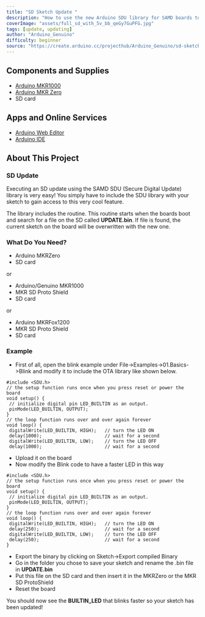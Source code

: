 ```yaml
---
title: "SD Sketch Update "
description: "How to use the new Arduino SDU library for SAMD boards to update the sketch on your board, putting it on an SD!"
coverImage: "assets/full_sd_with_5v_bb_qeGy7GuPFG.jpg"
tags: [update, updating]
author: "Arduino_Genuino"
difficulty: beginner
source: "https://create.arduino.cc/projecthub/Arduino_Genuino/sd-sketch-update-534404"
---
```


## Components and Supplies

- [Arduino MKR1000](https://store.arduino.cc/arduino-mkr1000)
- [Arduino MKR Zero](/hardware/mkr-zero)
- SD card

## Apps and Online Services

- [Arduino Web Editor](https://create.arduino.cc/editor)
- [Arduino IDE](https://www.arduino.cc/en/main/software)

## About This Project

### SD Update

Executing an SD update using the SAMD SDU (Secure Digital Update) library is very easy! You simply have to include the SDU library with your sketch to gain access to this very cool feature.

The library includes the routine. This routine starts when the boards boot and search for a file on the SD called **UPDATE.bin**. If file is found, the current sketch on the board will be overwritten with the new one.

### What Do You Need?

* Arduino MKRZero
* SD card

or

* Arduino/Genuino MKR1000
* MKR SD Proto Shield
* SD card

or

* Arduino MKRFox1200
* MKR SD Proto Shield
* SD card

### Example

* First of all, open the blink example under File->Examples->01.Basics->Blink and modify it to include the OTA library like shown below.

```arduino
#include <SDU.h> 
// the setup function runs once when you press reset or power the board 
void setup() { 
 // initialize digital pin LED_BUILTIN as an output. 
 pinMode(LED_BUILTIN, OUTPUT); 
} 
// the loop function runs over and over again forever 
void loop() { 
 digitalWrite(LED_BUILTIN, HIGH);   // turn the LED ON
 delay(1000);                       // wait for a second 
 digitalWrite(LED_BUILTIN, LOW);    // turn the LED OFF
 delay(1000);                       // wait for a second 
```

* Upload it on the board
* Now modify the Blink code to have a faster LED in this way

```arduino
#include <SDU.h> 
// the setup function runs once when you press reset or power the board 
void setup() { 
 // initialize digital pin LED_BUILTIN as an output. 
 pinMode(LED_BUILTIN, OUTPUT); 
} 
// the loop function runs over and over again forever 
void loop() { 
 digitalWrite(LED_BUILTIN, HIGH);   // turn the LED ON
 delay(250);                        // wait for a second 
 digitalWrite(LED_BUILTIN, LOW);    // turn the LED OFF
 delay(250);                        // wait for a second 
} 
```

* Export the binary by clicking on Sketch->Export compiled Binary
* Go in the folder you chose to save your sketch and rename the .bin file in **UPDATE.bin**
* Put this file on the SD card and then insert it in the MKRZero or the MKR SD ProtoShield
* Reset the board

You should now see the **BUILTIN\_LED** that blinks faster so your sketch has been updated!